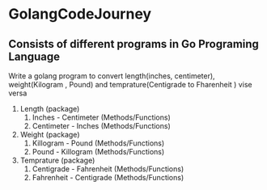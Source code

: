 # GolangCodeJourney
## Consists of different programs in Go Programing Language

 Write a golang program to convert length(inches, centimeter), weight(Kilogram , Pound) and temprature(Centigrade to Fharenheit ) vise versa
1. Length (package)
   1. Inches - Centimeter (Methods/Functions)
   2. Centimeter - Inches (Methods/Functions)
2. Weight (package)
   1. Killogram - Pound (Methods/Functions)
   2. Pound - Killogram (Methods/Functions)
3. Temprature (package)
   1. Centigrade - Fahrenheit (Methods/Functions)
   2. Fahrenheit - Centigrade (Methods/Functions)
